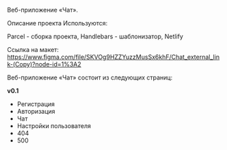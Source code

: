 Веб-приложение «Чат».

Описание проекта
Используются:

Parcel - сборка проекта,
Handlebars - шаблонизатор,
Netlify

Ссылка на макет: https://www.figma.com/file/SKVOg9HZZYuzzMusSx6khF/Chat_external_link-(Copy)?node-id=1%3A2

Веб-приложение «Чат» состоит  из следующих страниц:

**v0.1**
* Регистрация
* Авторизация
* Чат
* Настройки пользователя
* 404
* 500

